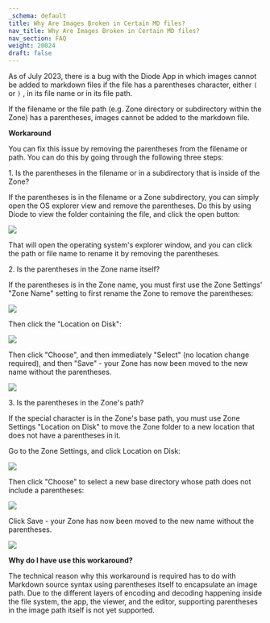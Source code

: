 ```yaml
---
_schema: default
title: Why Are Images Broken in Certain MD files?
nav_title: Why Are Images Broken in Certain MD files?
nav_section: FAQ
weight: 20024
draft: false
---
```

As of July 2023, there is a bug with the Diode App in which images cannot be added to markdown files if the file has a parentheses character, either `(` or `)` , in its file name or in its file path.

If the filename or the file path (e.g. Zone directory or subdirectory within the Zone) has a parentheses, images cannot be added to the markdown file.

**Workaround**

You can fix this issue by removing the parentheses from the filename or path. You can do this by going through the following three steps:

1\. Is the parentheses in the filename or in a subdirectory that is inside of the Zone?

If the parentheses is in the filename or a Zone subdirectory, you can simply open the OS explorer view and remove the parentheses. Do this by using Diode to view the folder containing the file, and click the open button:

![](/uploads/image-3.png)

That will open the operating system's explorer window, and you can click the path or file name to rename it by removing the parentheses.

2\. Is the parentheses in the Zone name itself?

If the parentheses is in the Zone name, you must first use the Zone Settings' "Zone Name" setting to first rename the Zone to remove the parentheses:

![](/uploads/image-4.png)

Then click the "Location on Disk":

![](/uploads/image-5.png)

Then click "Choose", and then immediately "Select" (no location change required), and then "Save" - your Zone has now been moved to the new name without the parentheses.

![](/uploads/image-6.png)

3\. Is the parentheses in the Zone's path?

If the special character is in the Zone's base path, you must use Zone Settings "Location on Disk" to move the Zone folder to a new location that does not have a parentheses in it.

Go to the Zone Settings, and click Location on Disk:

![](/uploads/image-7.png)

Then click "Choose" to select a new base directory whose path does not include a parentheses:

![](/uploads/image-8.png)

Click Save - your Zone has now been moved to the new name without the parentheses.

![](/uploads/image-9.png)

**Why do I have use this workaround?**

The technical reason why this workaround is required has to do with Markdown source syntax using parentheses itself to encapsulate an image path. Due to the different layers of encoding and decoding happening inside the file system, the app, the viewer, and the editor, supporting parentheses in the image path itself is not yet supported.